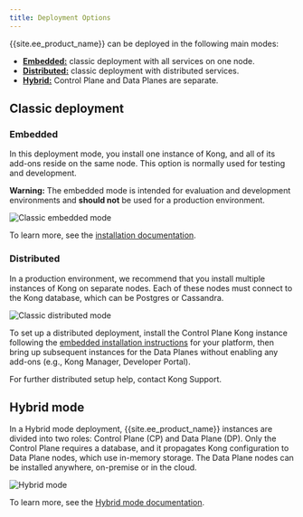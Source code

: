 ```yaml
---
title: Deployment Options
---
```

{{site.ee_product_name}} can be deployed in the following main modes:
* [**Embedded:**](#embedded) classic deployment with all services on one node.
* [**Distributed:**](#distributed) classic deployment with distributed services.
* [**Hybrid:**](#hybrid-mode) Control Plane and Data Planes are separate.

## Classic deployment

### Embedded

In this deployment mode, you install one instance of Kong, and all of its add-ons
reside on the same node. This option is normally used for testing and development.
<div class="alert alert-warning">
 
  <b>Warning:</b> The embedded mode is intended for evaluation and development
  environments and <b>should not</b> be used for a production environment.
</div>

![Classic embedded mode](/assets/images/docs/ee/deployment/deployment-classic-dev.png)

To learn more, see the [installation documentation](/enterprise/{{page.kong_version}}/deployment/installation/overview/).

### Distributed

In a production environment, we recommend that you install multiple instances of
Kong on separate nodes. Each of these nodes must connect to the Kong database,
which can be Postgres or Cassandra.

![Classic distributed mode](/assets/images/docs/ee/deployment/deployment-classic-distributed.png)

To set up a distributed deployment, install the Control Plane Kong instance
following the [embedded installation instructions](/enterprise/{{page.kong_version}}/deployment/installation/overview/)
for your platform, then bring up subsequent instances for the Data Planes without
enabling any add-ons (e.g., Kong Manager, Developer Portal).

For further distributed setup help, contact Kong Support.

## Hybrid mode

In a Hybrid mode deployment, {{site.ee_product_name}} instances are divided into
two roles: Control Plane (CP) and Data Plane (DP). Only the Control Plane
requires a database, and it propagates Kong configuration to Data Plane nodes,
which use in-memory storage. The Data Plane nodes can be installed anywhere,
on-premise or in the cloud.

![Hybrid mode](/assets/images/docs/ee/deployment/deployment-hybrid.png)

To learn more, see the [Hybrid mode documentation](/enterprise/{{page.kong_version}}/deployment/hybrid-mode/).
